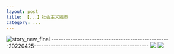 ```yaml
---
layout: post
title: 【...】社会主义股市
category: ...
---
```

![story_new_final](http://rbwl8nwm4.hd-bkt.clouddn.com/img/story_new_final_0322.png)
--------------------------------------------------20220425------------------------------------------------
![](http://rc5p5sl4z.hd-bkt.clouddn.com/img/factors-220425-1.png)
![](http://rc5p5sl4z.hd-bkt.clouddn.com/img/long-time-see-220425-1.jpeg)
  




